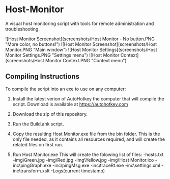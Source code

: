 # Host-Monitor
A visual host monitoring script with tools for remote administration and troubleshooting.

![Host Monitor Screenshot](screenshots/Host Monitor - No button.PNG "More color, no buttons!")
![Host Monitor Screenshot](screenshots/Host Monitor.PNG "Main window")
![Host Monitor Settings](screenshots/Host Monitor Settings.PNG "Settings menu")
![Host Monitor Context](screenshots/Host Monitor Context.PNG "Context menu")

## Compiling Instructions
To compile the script into an exe to use on any computer:

1. Install the latest verion of AutoHotkey the computer that will compile the script.
   Download is available at https://autohotkey.com

2. Download the zip of this repository.

3. Run the Build.ahk script.

4. Copy the resulting Host Monitor.exe file from the bin folder.
   This is the only file needed, as it contains all resources required, and will create the related files on first run.

5. Run Host Monitor.exe
   This will create the folowing list of files:
   -hosts.txt
   -img\Green.jpg
   -img\Red.jpg
   -img\Yellow.jpg
   -img\Host Monitor.ico
   -inc\pingGraph.exe
   -inc\pingMsg.exe
   -inc\traceRt.exe
   -inc\settings.xml
   -inc\transform.xslt
   -Logs\(current timestamp)
